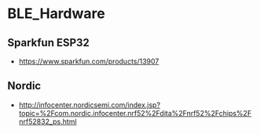 # BLE_Hardware

Sparkfun ESP32
-----
- https://www.sparkfun.com/products/13907


Nordic
-----
- http://infocenter.nordicsemi.com/index.jsp?topic=%2Fcom.nordic.infocenter.nrf52%2Fdita%2Fnrf52%2Fchips%2Fnrf52832_ps.html
